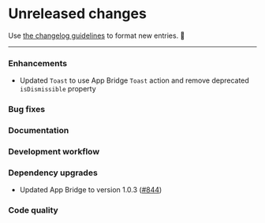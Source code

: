 # Unreleased changes

Use [the changelog guidelines](https://git.io/polaris-changelog-guidelines) to format new entries. 💜

---

### Enhancements

- Updated `Toast` to use App Bridge `Toast` action and remove deprecated `isDismissible` property

### Bug fixes

### Documentation

### Development workflow

### Dependency upgrades

- Updated App Bridge to version 1.0.3 ([#844](https://github.com/Shopify/polaris-react/pull/844))

### Code quality
